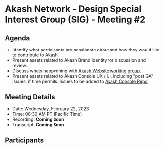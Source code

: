 
# Akash Network - Design Special Interest Group (SIG) - Meeting #2

## Agenda

- Identify what participants are passionate about and how they would like to contribute to Akash.
- Present assets related to Akash Brand identity for discussion and review.
- Discuss whats happenning with [Akash Website working group](https://github.com/akash-network/community/tree/main/wg-akash-website).
- Present assets related to Akash Console UX / UI, including "post GA" issues, if time permits. Issues to be added to [Akash Console Repo](https://github.com/akash-network/website/issues)

## Meeting Details

- Date: Wednesday, February 22, 2023
- Time: 08:30 AM PT (Pacific Time)
- Recording: **Coming Soon**
- Transcript: **Coming Soon**

## Participants
